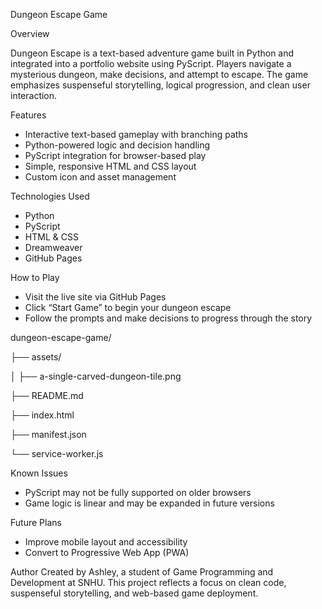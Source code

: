 Dungeon Escape Game

Overview

Dungeon Escape is a text-based adventure game built in Python and integrated into a portfolio website using PyScript. Players navigate a mysterious dungeon, make decisions, and attempt to escape. The game emphasizes suspenseful storytelling, logical progression, and clean user interaction.

Features
- Interactive text-based gameplay with branching paths
- Python-powered logic and decision handling
- PyScript integration for browser-based play
- Simple, responsive HTML and CSS layout
- Custom icon and asset management

Technologies Used
- Python
- PyScript
- HTML & CSS
- Dreamweaver
- GitHub Pages

How to Play
- Visit the live site via GitHub Pages
- Click “Start Game” to begin your dungeon escape
- Follow the prompts and make decisions to progress through the story

dungeon-escape-game/

├── assets/

│   ├── a-single-carved-dungeon-tile.png

├── README.md

├── index.html 

├── manifest.json 

└── service-worker.js

Known Issues
- PyScript may not be fully supported on older browsers
- Game logic is linear and may be expanded in future versions
  
Future Plans
- Improve mobile layout and accessibility
- Convert to Progressive Web App (PWA)

Author
Created by Ashley, a student of Game Programming and Development at SNHU. This project reflects a focus on clean code, suspenseful storytelling, and web-based game deployment.

